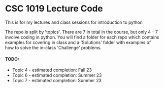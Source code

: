 # CSC 1019 Lecture Code

This is for my lectures and class sessions for introduction to python


The repo is split by 'topics'. There are 7 in total in the course, but only 4 - 7 involve coding in python. You will find a folder for each repo which contains examples for covering in class and a 'Solutions' folder with examples of how to solve the in-class 'Challenge' problems.

#### TODO:

- Topic 4 - estimated completion: Fall 23
- Topic 6 - estimated completion: Summer 23
- Topic 7 - estimated completion: Summer 23
